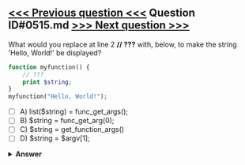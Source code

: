 [<<< Previous question <<<](0514.md)   Question ID#0515.md   [>>> Next question >>>](0516.md)
---

What would you replace at line 2 **// ???** with, below, to make the string 'Hello, World!' be displayed?

```php
function myfunction() {
    // ???
    print $string;
}
myfunction("Hello, World!");
```

- [ ] A) list($string) = func_get_args();
- [ ] B) $string = func_get_arg(0);
- [ ] C) $string = get_function_args()
- [ ] D) $string = $argv[1];

<details><summary><b>Answer</b></summary>
<p>
  Answer: <strong>A, B</strong>
</p>
</details>
